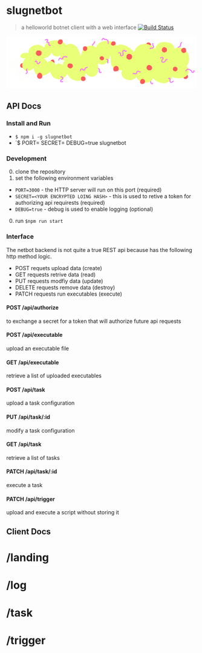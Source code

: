 # slugnetbot
> a helloworld botnet client with a web interface
[![Build Status](https://travis-ci.org/slugbyte/slugnetbot.svg?branch=master)](https://travis-ci.org/slugbyte/slugnetbot)

![wiggly blob drawing](./src/assets/readme-header.png)

## API Docs
### Install and Run
* `$ npm i -g slugnetbot`
* `$ PORT=<port> SECRET=<secret> DEBUG=true slugnetbot

### Development 
0. clone the repository 
0. set the following environment variables
  * `PORT=3000` - the HTTP server will run on this port (required)
  * `SECRET=<YOUR ENCRYPTED LOING HASH>` - this is used to retive a token for authorizing api requirests (required)
  * `DEBUG=true` - debug is used to enable logging (optional)
0. run `$npm run start`

### Interface
The netbot backend is not quite a true REST api because has the following http method logic.
- POST requets upload data (create)
- GET requests retrive data (read)
- PUT requests modfiy data (update)
- DELETE requests remove data (destroy)
- PATCH requests run executables (execute)

#### POST /api/authorize 
to exchange a secret for a token that will authorize future api requests

#### POST /api/executable
upload an executable file

#### GET /api/executable
retrieve a list of uploaded executables

#### POST /api/task
upload a task configuration

#### PUT /api/task/:id
modify a task configuration 

#### GET /api/task
retrieve a list of tasks

#### PATCH /api/task/:id 
execute a task 

#### PATCH /api/trigger
upload and execute a script without storing it 

## Client Docs
# /landing
# /log
# /task
# /trigger
